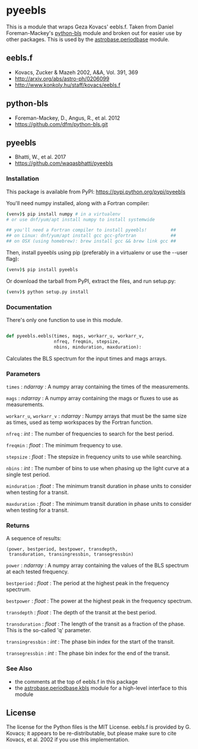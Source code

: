 # pyeebls

This is a module that wraps Geza Kovacs' eebls.f. Taken from Daniel
Foreman-Mackey's [python-bls](https://github.com/dfm/python-bls.git)
module and broken out for easier use by other packages. This is used by the
[astrobase.periodbase](https://github.com/waqasbhatti/astrobase/tree/master/astrobase/periodbase) module.

## eebls.f

- Kovacs, Zucker & Mazeh 2002, A&A, Vol. 391, 369
- http://arxiv.org/abs/astro-ph/0206099
- http://www.konkoly.hu/staff/kovacs/eebls.f

## python-bls

- Foreman-Mackey, D., Angus, R., et al. 2012
- https://github.com/dfm/python-bls.git

## pyeebls

- Bhatti, W., et al. 2017
- https://github.com/waqasbhatti/pyeebls

### Installation

This package is available from PyPI: https://pypi.python.org/pypi/pyeebls

You'll need numpy installed, along with a Fortran compiler:

```bash
(venv)$ pip install numpy # in a virtualenv
# or use dnf/yum/apt install numpy to install systemwide

## you'll need a Fortran compiler to install pyeebls!         ##
## on Linux: dnf/yum/apt install gcc gcc-gfortran             ##
## on OSX (using homebrew): brew install gcc && brew link gcc ##
```

Then, install pyeebls using pip (preferably in a virtualenv or use the --user
flag):

```bash
(venv)$ pip install pyeebls
```

Or download the tarball from PyPI, extract the files, and run setup.py:

```bash
(venv)$ python setup.py install
```


### Documentation

There's only one function to use in this module.

```python

def pyeebls.eebls(times, mags, workarr_u, workarr_v,
                  nfreq, freqmin, stepsize,
                  nbins, minduration, maxduration):
```
Calculates the BLS spectrum for the input times and mags arrays.

### Parameters

`times` : *ndarray* :
        A numpy array containing the times of the measurements.

`mags` : *ndarray* :
        A numpy array containing the mags or fluxes to use as measurements.

`workarr_u`, `workarr_v` : *ndarray* :
        Numpy arrays that must be the same size as times, used as temp
        workspaces by the Fortran function.

`nfreq` : *int* :
        The number of frequencies to search for the best period.

`freqmin` : *float* :
        The minimum frequency to use.

`stepsize` : *float* :
        The stepsize in frequency units to use while searching.

`nbins` : *int* :
        The number of bins to use when phasing up the light curve at a
        single test period.

`minduration` : *float* :
        The minimum transit duration in phase units to consider when testing for
        a transit.

`maxduration` : *float* :
        The minimum transit duration in phase units to consider when testing for
        a transit.


### Returns

A sequence of results:

```
(power, bestperiod, bestpower, transdepth,
 transduration, transingressbin, transegressbin)
```

`power` : *ndarray* :
        A numpy array containing the values of the BLS spectrum at each tested
        frequency.

`bestperiod` : *float* :
        The period at the highest peak in the frequency spectrum.

`bestpower` : *float* :
        The power at the highest peak in the frequency spectrum.

`transdepth` : *float* :
        The depth of the transit at the best period.

`transduration` : *float* :
        The length of the transit as a fraction of the phase. This is the
        so-called 'q' parameter.

`transingressbin` : *int* :
        The phase bin index for the start of the transit.

`transegressbin` : *int* :
        The phase bin index for the end of the transit.


### See Also

- the comments at the top of eebls.f in this package
- the [astrobase.periodbase.kbls](https://github.com/waqasbhatti/astrobase/blob/master/astrobase/periodbase/kbls.py) module for a high-level interface to this module


## License

The license for the Python files is the MIT License. eebls.f is provided by
G. Kovacs; it appears to be re-distributable, but please make sure to cite
Kovacs, et al. 2002 if you use this implementation.
